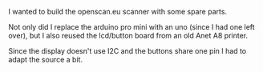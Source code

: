 I wanted to build the openscan.eu scanner with some spare parts.

Not only did I replace the arduino pro mini with an uno (since I had one left over),
but I also reused the lcd/button board from an old Anet A8 printer.

Since the display doesn't use I2C and the buttons share one pin I had to adapt the source a bit.


